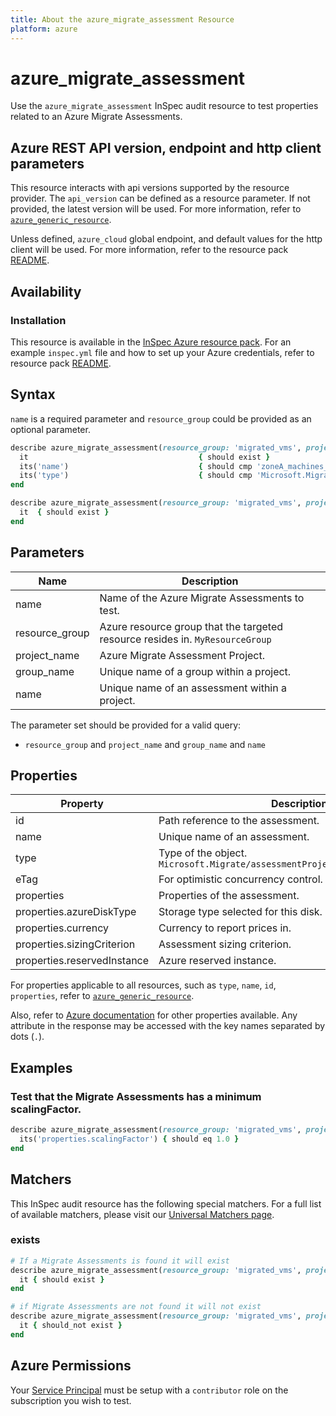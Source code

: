```yaml
---
title: About the azure_migrate_assessment Resource
platform: azure
---
```


# azure_migrate_assessment

Use the `azure_migrate_assessment` InSpec audit resource to test properties related to an Azure Migrate Assessments.

## Azure REST API version, endpoint and http client parameters

This resource interacts with api versions supported by the resource provider.
The `api_version` can be defined as a resource parameter.
If not provided, the latest version will be used.
For more information, refer to [`azure_generic_resource`](azure_generic_resource.md).

Unless defined, `azure_cloud` global endpoint, and default values for the http client will be used.
For more information, refer to the resource pack [README](../../README.md).

## Availability

### Installation

This resource is available in the [InSpec Azure resource pack](https://github.com/inspec/inspec-azure).
For an example `inspec.yml` file and how to set up your Azure credentials, refer to resource pack [README](../../README.md#Service-Principal).

## Syntax

`name` is a required parameter and `resource_group` could be provided as an optional parameter.

```ruby
describe azure_migrate_assessment(resource_group: 'migrated_vms', project_name: 'zoneA_migrate_assessment_project', group_name: 'zoneA_machines_group', name: 'zoneA_machines_migrate_assessment') do
  it                                      { should exist }
  its('name')                             { should cmp 'zoneA_machines_migrate_assessment' }
  its('type')                             { should cmp 'Microsoft.Migrate/assessmentprojects/groups/assessments' }
end
```

```ruby
describe azure_migrate_assessment(resource_group: 'migrated_vms', project_name: 'zoneA_migrate_assessment_project', group_name: 'zoneA_machines_group', name: 'zoneA_machines_migrate_assessment') do
  it  { should exist }
end
```
## Parameters

| Name           | Description                                                                      |
|----------------|----------------------------------------------------------------------------------|
| name           | Name of the Azure Migrate Assessments to test.                                   |
| resource_group | Azure resource group that the targeted resource resides in. `MyResourceGroup`    |
| project_name   | Azure Migrate Assessment Project.                                                |
| group_name     | Unique name of a group within a project.                                         |
| name           | Unique name of an assessment within a project.                                   |

The parameter set should be provided for a valid query:
- `resource_group` and `project_name` and `group_name` and `name`

## Properties

| Property                      | Description                                                      |
|-------------------------------|------------------------------------------------------------------|
| id                            | Path reference to the assessment.                                |
| name                          | Unique name of an assessment.                                    |
| type                          | Type of the object. `Microsoft.Migrate/assessmentProjects/groups/assessments` |
| eTag                          | For optimistic concurrency control.                              |
| properties                    | Properties of the assessment.                                    |
| properties.azureDiskType      | Storage type selected for this disk.                             |
| properties.currency           | Currency to report prices in.                                    |
| properties.sizingCriterion    | Assessment sizing criterion.                                     |
| properties.reservedInstance   | Azure reserved instance.                                         |


For properties applicable to all resources, such as `type`, `name`, `id`, `properties`, refer to [`azure_generic_resource`](azure_generic_resource.md#properties).

Also, refer to [Azure documentation](https://docs.microsoft.com/en-us/rest/api/migrate/assessment/assessments/get) for other properties available.
Any attribute in the response may be accessed with the key names separated by dots (`.`).

## Examples

### Test that the Migrate Assessments has a minimum scalingFactor.

```ruby
describe azure_migrate_assessment(resource_group: 'migrated_vms', project_name: 'zoneA_migrate_assessment_project', group_name: 'zoneA_machines_group', name: 'zoneA_machines_migrate_assessment') do
  its('properties.scalingFactor') { should eq 1.0 }
end
```

## Matchers

This InSpec audit resource has the following special matchers. For a full list of available matchers, please visit our [Universal Matchers page](/inspec/matchers/).

### exists

```ruby
# If a Migrate Assessments is found it will exist
describe azure_migrate_assessment(resource_group: 'migrated_vms', project_name: 'zoneA_migrate_assessment_project', group_name: 'zoneA_machines_group', name: 'zoneA_machines_migrate_assessment') do
  it { should exist }
end

# if Migrate Assessments are not found it will not exist
describe azure_migrate_assessment(resource_group: 'migrated_vms', project_name: 'zoneA_migrate_assessment_project', group_name: 'zoneA_machines_group', name: 'zoneA_machines_migrate_assessment') do
  it { should_not exist }
end
```

## Azure Permissions

Your [Service Principal](https://docs.microsoft.com/en-us/azure/azure-resource-manager/resource-group-create-service-principal-portal) must be setup with a `contributor` role on the subscription you wish to test.
